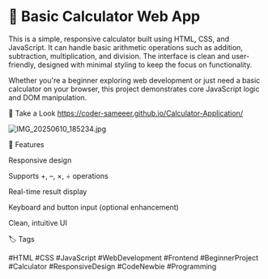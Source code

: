# 🔢 Basic Calculator Web App

This is a simple, responsive calculator built using HTML, CSS, and JavaScript. It can handle basic arithmetic operations such as addition, subtraction, multiplication, and division. The interface is clean and user-friendly, designed with minimal styling to keep the focus on functionality.

Whether you're a beginner exploring web development or just need a basic calculator on your browser, this project demonstrates core JavaScript logic and DOM manipulation.

👀 Take a Look
https://coder-sameeer.github.io/Calculator-Application/

![IMG_20250610_185234.jpg](https://github.com/user-attachments/assets/94738236-89ff-407a-8de0-d5279578ee46)

🔖 Features

Responsive design

Supports +, –, ×, ÷ operations

Real-time result display

Keyboard and button input (optional enhancement)

Clean, intuitive UI

🏷️ Tags

#HTML #CSS #JavaScript #WebDevelopment #Frontend #BeginnerProject #Calculator #ResponsiveDesign #CodeNewbie #Programming


